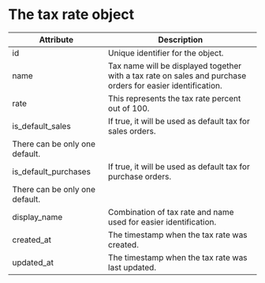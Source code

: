 # The tax rate object

| Attribute                      | Description                                                                                                 |
| ------------------------------ | ----------------------------------------------------------------------------------------------------------- |
| id                             | Unique identifier for the object.                                                                           |
| name                           | Tax name will be displayed together with a tax rate on sales and purchase orders for easier identification. |
| rate                           | This represents the tax rate percent out of 100.                                                            |
| is_default_sales               | If true, it will be used as default tax for sales orders.                                                   |
| There can be only one default. |                                                                                                             |
| is_default_purchases           | If true, it will be used as default tax for purchase orders.                                                |
| There can be only one default. |                                                                                                             |
| display_name                   | Combination of tax rate and name used for easier identification.                                            |
| created_at                     | The timestamp when the tax rate was created.                                                                |
| updated_at                     | The timestamp when the tax rate was last updated.                                                           |
